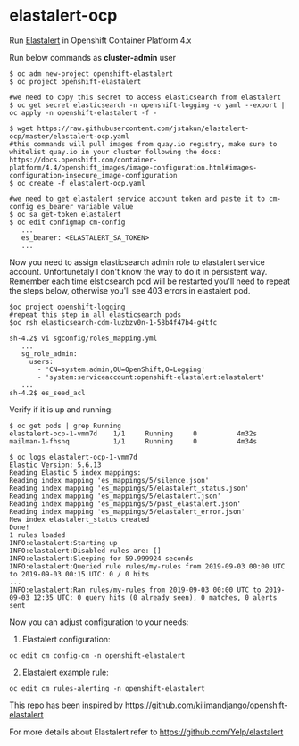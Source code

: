 # elastalert-ocp
Run [Elastalert](https://github.com/Yelp/elastalert) in Openshift Container Platform 4.x

Run below commands as **cluster-admin** user
```
$ oc adm new-project openshift-elastalert
$ oc project openshift-elastalert

#we need to copy this secret to access elasticsearch from elastalert
$ oc get secret elasticsearch -n openshift-logging -o yaml --export | oc apply -n openshift-elastalert -f -

$ wget https://raw.githubusercontent.com/jstakun/elastalert-ocp/master/elastalert-ocp.yaml
#this commands will pull images from quay.io registry, make sure to whitelist quay.io in your cluster following the docs: https://docs.openshift.com/container-platform/4.4/openshift_images/image-configuration.html#images-configuration-insecure_image-configuration
$ oc create -f elastalert-ocp.yaml

#we need to get elastalert service account token and paste it to cm-config es_bearer variable value
$ oc sa get-token elastalert 
$ oc edit configmap cm-config
   ...
   es_bearer: <ELASTALERT_SA_TOKEN>
   ...
```
Now you need to assign elasticsearch admin role to elastalert service account. Unfortunetaly I don't know the way to do it in persistent way. Remember each time elsticsearch pod will be restarted you'll need to repeat the steps below, otherwise you'll see 403 errors in elastalert pod.

```
$oc project openshift-logging
#repeat this step in all elasticsearch pods
$oc rsh elasticsearch-cdm-luzbzv0n-1-58b4f47b4-g4tfc

sh-4.2$ vi sgconfig/roles_mapping.yml
   ...
   sg_role_admin:
     users:
       - 'CN=system.admin,OU=OpenShift,O=Logging'
       - 'system:serviceaccount:openshift-elastalert:elastalert'
   ...
sh-4.2$ es_seed_acl
```

Verify if it is up and running:
```
$ oc get pods | grep Running
elastalert-ocp-1-vmm7d    1/1     Running     0          4m32s
mailman-1-fhsnq           1/1     Running     0          4m34s

$ oc logs elastalert-ocp-1-vmm7d
Elastic Version: 5.6.13
Reading Elastic 5 index mappings:
Reading index mapping 'es_mappings/5/silence.json'
Reading index mapping 'es_mappings/5/elastalert_status.json'
Reading index mapping 'es_mappings/5/elastalert.json'
Reading index mapping 'es_mappings/5/past_elastalert.json'
Reading index mapping 'es_mappings/5/elastalert_error.json'
New index elastalert_status created
Done!
1 rules loaded
INFO:elastalert:Starting up
INFO:elastalert:Disabled rules are: []
INFO:elastalert:Sleeping for 59.999924 seconds
INFO:elastalert:Queried rule rules/my-rules from 2019-09-03 00:00 UTC to 2019-09-03 00:15 UTC: 0 / 0 hits
...
INFO:elastalert:Ran rules/my-rules from 2019-09-03 00:00 UTC to 2019-09-03 12:35 UTC: 0 query hits (0 already seen), 0 matches, 0 alerts sent
```

Now you can adjust configuration to your needs:

1. Elastalert configuration:
```
oc edit cm config-cm -n openshift-elastalert
```
2. Elastalert example rule:
```
oc edit cm rules-alerting -n openshift-elastalert
```


This repo has been inspired by https://github.com/kilimandjango/openshift-elastalert

For more details about Elastalert refer to https://github.com/Yelp/elastalert
